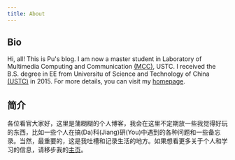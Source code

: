 ```yaml
---
title: About
---
```

## Bio
Hi, all! This is Pu's blog. I am now a master student in Laboratory of Multimedia Computing and Communication [(MCC)](http://mcc.ustc.edu.cn/), USTC. I received the B.S. degree in EE from Universitu of Science and Technology of China [(USTC)](http://en.ustc.edu.cn/) in 2015. For more details, you can visit my [homepage](http://home.ustc.edu.cn/~pjh).

## 简介
各位看官大家好，这里是蒲糊糊的个人博客，我会在这里不定期放一些我觉得好玩的东西，比如一些个人在搞(Da)科(Jiang)研(You)中遇到的各种问题和一些备忘录。当然，最重要的，这是我吐槽和记录生活的地方。如果想看更多关于个人和学习的信息，请移步我的[主页](http://home.ustc.edu.cn/~pjh)。

